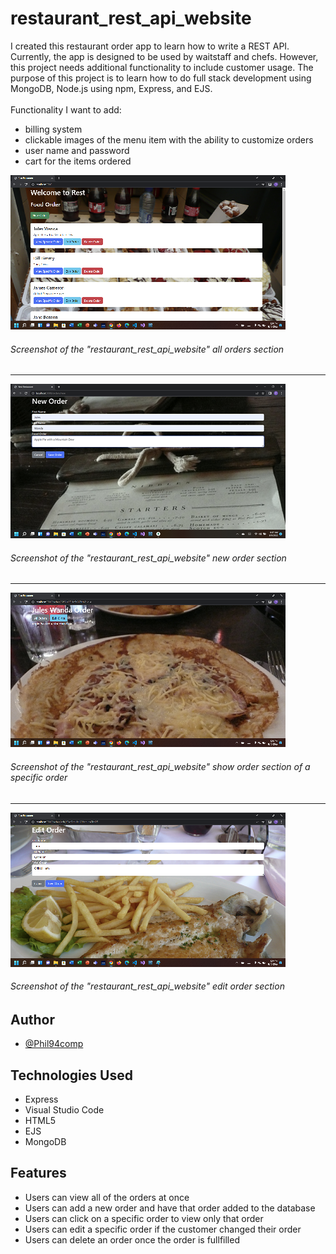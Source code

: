# restaurant_rest_api_website

I created this restaurant order app to learn how to write a REST API. Currently, the app is designed to be used by waitstaff and chefs. However, this project needs additional functionality to include customer usage. 
The purpose of this project is to learn how to do full stack development using MongoDB, Node.js using npm, Express, and EJS. <br><br>
Functionality I want to add:

  - billing system
  - clickable images of the menu item with the ability to customize orders 
  - user name and password 
  - cart for the items ordered

![](https://github.com/Phil94comp/restaurant_rest_api_website/blob/main/rest_app_img/index_screenshot.png?raw=true)
###### Screenshot of the "restaurant_rest_api_website" all orders section
---

![](https://github.com/Phil94comp/restaurant_rest_api_website/blob/main/rest_app_img/new_order_screenshot.png?raw=true)
###### Screenshot of the "restaurant_rest_api_website" new order section
---

![](https://github.com/Phil94comp/restaurant_rest_api_website/blob/main/rest_app_img/show_order_screenshot.png?raw=true)
###### Screenshot of the "restaurant_rest_api_website" show order section of a specific order
---

![](https://github.com/Phil94comp/restaurant_rest_api_website/blob/main/rest_app_img/edit_order_screenshot.png?raw=true)
###### Screenshot of the "restaurant_rest_api_website" edit order section

## Author

- [@Phil94comp](https://www.github.com/Phil94comp)

## Technologies Used

* Express
* Visual Studio Code
* HTML5
* EJS
* MongoDB

## Features

- Users can view all of the orders at once
- Users can add a new order and have that order added to the database
- Users can click on a specific order to view only that order
- Users can edit a specific order if the customer changed their order
- Users can delete an order once the order is fullfilled
